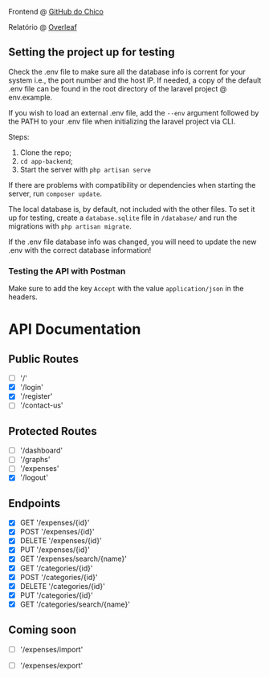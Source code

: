 Frontend @ [GitHub do Chico](https://github.com/RainyPT/WebSpendingFrontend)

Relatório @ [Overleaf](https://www.overleaf.com/read/xdqxzybgvmfc)


## Setting the project up for testing
Check the .env file to make sure all the database info is corrent for your system i.e., the port number and the host IP. If needed, a copy of the default .env file can be found in the root directory of the laravel project @ env.example.

If you wish to load an external .env file, add the ``--env`` argument followed by the PATH to your .env file when initializing the laravel project via CLI.


Steps:
1. Clone the repo;
2. `cd app-backend`;
4. Start the server with `php artisan serve`

If there are problems with compatibility or dependencies when starting the server, run ``composer update``.

The local database is, by default, not included with the other files. To set it up for testing, create a `database.sqlite` file in `/database/` and run the migrations with `php artisan migrate`. 
<p class="callout warning">If the .env file database info was changed, you will need to update the new .env with the correct database information! </p>


### Testing the API with Postman
Make sure to add the key `Accept` with the value `application/json` in the headers.


# API Documentation

## Public Routes

- [ ] '/'
- [x] '/login'
- [x] '/register'
- [ ] '/contact-us'

## Protected Routes
- [ ]  '/dashboard'
- [ ]  '/graphs'
- [ ]  '/expenses'
- [x]  '/logout'

## Endpoints

- [x]  GET '/expenses/{id}'
- [x]  POST '/expenses/{id}'
- [x]  DELETE '/expenses/{id}'
- [x]  PUT '/expenses/{id}'
- [x]  GET '/expenses/search/{name}'
- [x]  GET '/categories/{id}'
- [x]  POST '/categories/{id}'
- [x]  DELETE '/categories/{id}'
- [x]  PUT '/categories/{id}'
- [x]  GET '/categories/search/{name}'

## Coming soon
- [ ]  '/expenses/import'
- [ ]  '/expenses/export'

